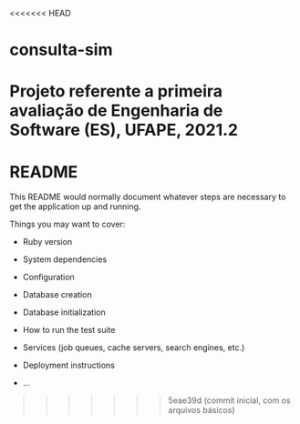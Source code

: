 <<<<<<< HEAD
# consulta-sim
Projeto referente a primeira avaliação de Engenharia de Software (ES), UFAPE, 2021.2
=======
# README

This README would normally document whatever steps are necessary to get the
application up and running.

Things you may want to cover:

* Ruby version

* System dependencies

* Configuration

* Database creation

* Database initialization

* How to run the test suite

* Services (job queues, cache servers, search engines, etc.)

* Deployment instructions

* ...
>>>>>>> 5eae39d (commit inicial, com os arquivos básicos)
